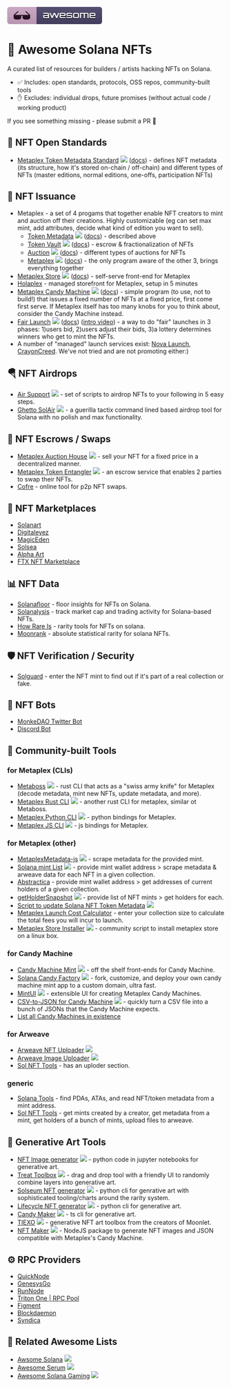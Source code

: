 [![Awesome](images/awesome.svg)](https://github.com/sindresorhus/awesome)

# 🦄 Awesome Solana NFTs 

A curated list of resources for builders / artists hacking NFTs on Solana.

- ✅ Includes: open standards, protocols, OSS repos, community-built tools
- ✋ Excludes: individual drops, future promises (without actual code / working product)

If you see something missing - please submit a PR 🙏

## 📜 NFT Open Standards
- [Metaplex Token Metadata Standard](https://github.com/metaplex-foundation/metaplex/tree/master/rust/token-metadata)
  ![](https://img.shields.io/github/stars/metaplex-foundation/metaplex.svg?style=social) 
  ([docs](https://docs.metaplex.com/nft-standard)) - defines NFT metadata (its structure, how it's stored on-chain / off-chain) and different types of NFTs (master editions, normal editions, one-offs, participation NFTs)

## 🚀 NFT Issuance
- Metaplex - a set of 4 progams that together enable NFT creators to mint and auction off their creations. Highly customizable (eg can set max mint, add attributes, decide what kind of edition you want to sell).
    - [Token Metadata](https://github.com/metaplex-foundation/metaplex/tree/master/rust/token-metadata)
      ![](https://img.shields.io/github/stars/metaplex-foundation/metaplex.svg?style=social) 
      ([docs](https://docs.metaplex.com/architecture/deep_dive/overview)) - described above
    - [Token Vault](https://github.com/metaplex-foundation/metaplex/tree/master/rust/token-vault) 
      ![](https://img.shields.io/github/stars/metaplex-foundation/metaplex.svg?style=social)
      ([docs](https://docs.metaplex.com/architecture/deep_dive/token_vault)) - escrow & fractionalization of NFTs
    - [Auction](https://github.com/metaplex-foundation/metaplex/tree/master/rust/auction/program) 
      ![](https://img.shields.io/github/stars/metaplex-foundation/metaplex.svg?style=social)
      ([docs](https://docs.metaplex.com/architecture/deep_dive/auction)) - different types of auctions for NFTs
    - [Metaplex](https://github.com/metaplex-foundation/metaplex/tree/master/rust/metaplex) 
      ![](https://img.shields.io/github/stars/metaplex-foundation/metaplex.svg?style=social)
      ([docs](https://docs.metaplex.com/architecture/deep_dive/metaplex)) - the only program aware of the other 3, brings everything together
- [Metaplex Store](https://github.com/metaplex-foundation/metaplex/tree/master/js) 
  ![](https://img.shields.io/github/stars/metaplex-foundation/metaplex.svg?style=social) 
  ([docs](https://docs.metaplex.com/create-store/introduction)) - self-serve front-end for Metaplex
- [Holaplex](https://www.holaplex.com/) - managed storefront for Metaplex, setup in 5 minutes
- [Metaplex Candy Machine](https://github.com/metaplex-foundation/metaplex/tree/master/rust/nft-candy-machine)
  ![](https://img.shields.io/github/stars/metaplex-foundation/metaplex.svg?style=social)
  ([docs](https://docs.metaplex.com/create-candy/introduction)) - simple program (to use, not to build!) that issues a fixed number of NFTs at a fixed price, first come first serve. If Metaplex itself has too many knobs for you to think about, consider the Candy Machine instead.
- [Fair Launch](https://github.com/metaplex-foundation/metaplex/tree/master/rust/fair-launch) 
  ![](https://img.shields.io/github/stars/metaplex-foundation/metaplex.svg?style=social)
  ([docs](https://hackmd.io/FxCiD20ETZeMbfA8on9WMg?view#Fair-Launch-Protocol)) ([intro video](https://www.youtube.com/watch?v=Ucfl_vbdYQI)) - a way to do "fair" launches in 3 phases: 1)users bid, 2)users adjust their bids, 3)a lottery determines winners who get to mint the NFTs.
- A number of "managed" launch services exist: [Nova Launch](https://novalaunch.art/), [CrayonCreed](https://crayoncreed.com/). We've not tried and are not promoting either:)

## 🪂 NFT Airdrops
- [Air Support](https://github.com/theskeletoncrew/air-support)
  ![](https://img.shields.io/github/stars/theskeletoncrew/air-support.svg?style=social) - set of scripts to airdrop NFTs to your following in 5 easy steps. 
- [Ghetto SolAir](https://github.com/h4rkl/Ghetto-SolAir)
  ![](https://img.shields.io/github/stars/h4rkl/Ghetto-SolAir.svg?style=social) - a guerilla tactix command lined based airdrop tool for Solana with no polish and max functionality.

## 🤝 NFT Escrows / Swaps
- [Metaplex Auction House](https://github.com/metaplex-foundation/metaplex/tree/master/rust/auction-house) 
  ![](https://img.shields.io/github/stars/metaplex-foundation/metaplex.svg?style=social) - sell your NFT for a fixed price in a decentralized manner.
- [Metaplex Token Entangler](https://github.com/metaplex-foundation/metaplex/tree/master/rust/token-entangler)
  ![](https://img.shields.io/github/stars/metaplex-foundation/metaplex.svg?style=social) - an escrow service that enables 2 parties to swap their NFTs.
- [Cofre](https://cofre.so/) - online tool for p2p NFT swaps.

## 💸 NFT Marketplaces
- [Solanart](https://solanart.io/)
- [Digitaleyez](https://digitaleyes.market/)
- [MagicEden](https://magiceden.io/)
- [Solsea](https://solsea.io/)
- [Alpha Art](https://alpha.art/)
- [FTX NFT Marketplace](https://ftx.com/en/nfts)

## 📊 NFT Data
- [Solanafloor](https://solanafloor.com/) - floor insights for NFTs on Solana.
- [Solanalysis](https://solanalysis.com/) - track market cap and trading activity for Solana-based NFTs. 
- [How Rare Is](https://howrare.is/) - rarity tools for NFTs on solana.
- [Moonrank](https://moonrank.app/) - absolute statistical rarity for solana NFTs.

## 🛡️ NFT Verification / Security
- [Solguard](https://www.solguard.io/) - enter the NFT mint to find out if it's part of a real collection or fake.

## 🤖 NFT Bots
- [MonkeDAO Twitter Bot](https://github.com/MonkeDAO/observer)
- [Discord Bot](https://github.com/milktoastlab/SolanaNFTBot)

## 🙏 Community-built Tools
### for Metaplex (CLIs)
- [Metaboss](https://github.com/samuelvanderwaal/metaboss) 
  ![](https://img.shields.io/github/stars/samuelvanderwaal/metaboss.svg?style=social) - rust CLI that acts as a "swiss army knife" for Metaplex (decode metadata, mint new NFTs, update metadata, and more).
- [Metaplex Rust CLI](https://github.com/CalebEverett/metaplex-cli)
  ![](https://img.shields.io/github/stars/CalebEverett/metaplex-cli.svg?style=social) - another rust CLI for metaplex, similar ot Metaboss.
- [Metaplex Python CLI](https://github.com/metaplex-foundation/python-api) 
  ![](https://img.shields.io/github/stars/metaplex-foundation/python-api.svg?style=social) - python bindings for Metaplex.
- [Metaplex JS CLI](https://github.com/metaplex/js)
  ![](https://img.shields.io/github/stars/metaplex/js.svg?style=social) - js bindings for Metaplex. 

### for Metaplex (other)
- [MetaplexMetadata-js](https://github.com/vicyyn/MetaplexMetadata-js) 
  ![](https://img.shields.io/github/stars/vicyyn/MetaplexMetadata-js.svg?style=social) - scrape metadata for the provided mint.
- [Solana mint List](https://github.com/statikdev/sol-mint-list) 
  ![](https://img.shields.io/github/stars/statikdev/sol-mint-list.svg?style=social) - provide mint wallet address > scrape metadata & arweave data for each NFT in a given collection.
- [Abstractica](https://tools.abstratica.art/) - provide mint wallet address > get addresses of current holders of a given collection.
- [getHolderSnapshot](https://github.com/halaprix/getHolderSnapshot) 
  ![](https://img.shields.io/github/stars/halaprix/getHolderSnapshot.svg?style=social) - provide list of NFT mints > get holders for each.
- [Script to update Solana NFT Token Metadata](https://github.com/thuglabs/solana-nft-token-metadata-update) ![](https://img.shields.io/github/stars/thuglabs/solana-nft-token-metadata-update.svg?style=social)
- [Metaplex Launch Cost Calculator](https://feecalc.live/) - enter your collection size to calculate the total fees you will incur to launch.
- [Metaplex Store Installer](https://github.com/blackranger07/Metaplex-Store-Installer) 
  ![](https://img.shields.io/github/stars/blackranger07/Metaplex-Store-Installer.svg?style=social) - community script to install metaplex store on a linux box.

### for Candy Machine
- [Candy Machine Mint](https://github.com/exiled-apes/candy-machine-mint) 
  ![](https://img.shields.io/github/stars/exiled-apes/candy-machine-mint.svg?style=social) - off the shelf front-ends for Candy Machine.
- [Solana Candy Factory](https://github.com/kevinfaveri/solana-candy-factory) 
  ![](https://img.shields.io/github/stars/kevinfaveri/solana-candy-factory.svg?style=social) - fork, customize, and deploy your own candy machine mint app to a custom domain, ultra fast.
- [MintUI](https://github.com/InnerMindDAO/MintUI) 
  ![](https://img.shields.io/github/stars/InnerMindDAO/MintUI.svg?style=social) - extensible UI for creating Metaplex Candy Machines.
- [CSV-to-JSON for Candy Machine](https://github.com/thuglabs/csv-to-json-for-candy-machine) 
  ![](https://img.shields.io/github/stars/thuglabs/csv-to-json-for-candy-machine.svg?style=social) - quickly turn a CSV file into a bunch of JSONs that the Candy Machine expects.
- [List all Candy Machines in existence](https://gist.github.com/levicook/aadb079bf9daa1eeda3ff603c73b1b79)

### for Arweave
- [Arweave NFT Uploader](https://github.com/0xEnrico/arweave-nft-uploader) ![](https://img.shields.io/github/stars/0xEnrico/arweave-nft-uploader.svg?style=social)
- [Arweave Image Uploader](https://github.com/thuglabs/arweave-image-uploader) ![](https://img.shields.io/github/stars/thuglabs/arweave-image-uploader.svg?style=social)
- [Sol NFT Tools](https://sol-nft.tools/) - has an uploder section.

### generic
- [Solana Tools](https://www.solana-tools.com/) - find PDAs, ATAs, and read NFT/token metadata from a mint address.
- [Sol NFT Tools](https://sol-nft.tools/) - get mints created by a creator, get metadata from a mint, get holders of a bunch of mints, upload files to arweave.

## 🦾 Generative Art Tools
- [NFT Image generator](https://github.com/benyaminahmed/nft-image-generator) 
  ![](https://img.shields.io/github/stars/benyaminahmed/nft-image-generator.svg?style=social) - python code in jupyter notebooks for generative art.
- [Treat Toolbox](https://github.com/theskeletoncrew/treat-toolbox) 
  ![](https://img.shields.io/github/stars/theskeletoncrew/treat-toolbox.svg?style=social) - drag and drop tool with a friendly UI to randomly combine layers into generative art.
- [Solseum NFT generator](https://github.com/Solseum/solseum-nft-generator) 
  ![](https://img.shields.io/github/stars/Solseum/solseum-nft-generator.svg?style=social) - python cli for genrative art with sophisticated tooling/charts around the rarity system.
- [Lifecycle NFT generator](https://github.com/lightcycleresearch/lightcycle-nft-generator) 
  ![](https://img.shields.io/github/stars/lightcycleresearch/lightcycle-nft-generator.svg?style=social) - python cli for generative art.
- [Candy Maker](https://github.com/kevinrodriguez-io/candy-maker/) 
  ![](https://img.shields.io/github/stars/kevinrodriguez-io/candy-maker.svg?style=social) - ts cli for generative art.
- [TIEXO](https://github.com/TiexoHQ/toolbox) 
  ![](https://img.shields.io/github/stars/TiexoHQ/toolbox.svg?style=social) - generative NFT art toolbox from the creators of Moonlet.
- [NFT Maker](https://github.com/hempworks/nft-maker-js) 
  ![](https://img.shields.io/github/stars/hempworks/nft-maker-js.svg?) - NodeJS package to generate NFT images and JSON compatible with Metaplex's Candy Machine.

## ⚙️ RPC Providers
- [QuickNode](https://quicknode.com/)
- [GenesysGo](https://genesysgo.com/)
- [RunNode](https://runnode.com/)
- [Triton One | RPC Pool](https://triton.one/#/)
- [Figment](https://figment.io/datahub/solana/)
- [Blockdaemon](https://blockdaemon.com/marketplace/solana/)
- [Syndica](https://syndica.io/)

## 🔗 Related Awesome Lists
- [Awsome Solana](https://github.com/paul-schaaf/awesome-solana) ![](https://img.shields.io/github/stars/paul-schaaf/awesome-solana.svg?style=social)
- [Awesome Serum](https://github.com/project-serum/awesome-serum) ![](https://img.shields.io/github/stars/project-serum/awesome-serum.svg?style=social) 
- [Awesome Solana Gaming](https://github.com/murlokito/awesome-solana-gaming) ![](https://img.shields.io/github/stars/murlokito/awesome-solana-gaming.svg?style=social)
